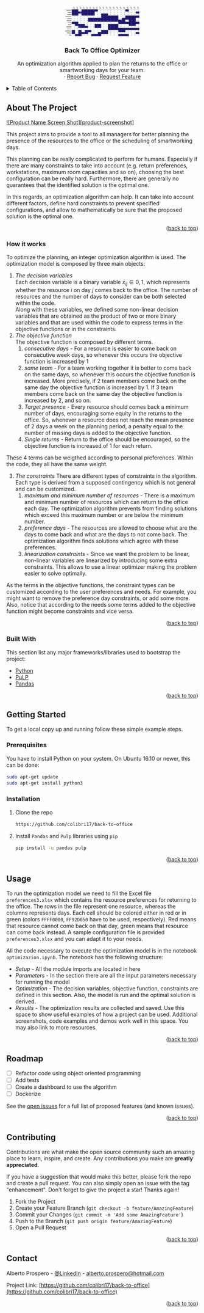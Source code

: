 <div id="top"></div>
<!--
*** Thanks for checking out the Best-README-Template. If you have a suggestion
*** that would make this better, please fork the repo and create a pull request
*** or simply open an issue with the tag "enhancement".
*** Don't forget to give the project a star!
*** Thanks again! Now go create something AMAZING! :D
-->



<!-- PROJECT SHIELDS -->
<!--
*** I'm using markdown "reference style" links for readability.
*** Reference links are enclosed in brackets [ ] instead of parentheses ( ).
*** See the bottom of this document for the declaration of the reference variables
*** for contributors-url, forks-url, etc. This is an optional, concise syntax you may use.
*** https://www.markdownguide.org/basic-syntax/#reference-style-links
-->


<!-- PROJECT LOGO -->
<br />
<div align="center">
  <a href="https://github.com/colibri17/back-to-office">
    <img src="imgs/logo.png" alt="Logo" width="200" height="80">
  </a>

  <h3 align="center">Back To Office Optimizer</h3>

  <p align="center">
    An optimization algorithm applied to plan the returns to the office or smartworking days for your team.
    <br />
    ·
    <a href="https://github.com/colibri17/back-to-office/issues">Report Bug</a>
    ·
    <a href="https://github.com/colibri17/back-to-office/issues">Request Feature</a>
  </p>
</div>



<!-- TABLE OF CONTENTS -->
<details>
  <summary>Table of Contents</summary>
  <ol>
    <li>
      <a href="#about-the-project">About The Project</a>
      <ul>
         <li><a href="#built-with">How it works</a></li>
         <li><a href="#built-with">Built With</a></li>
      </ul>
    </li>
    <li>
      <a href="#getting-started">Getting Started</a>
      <ul>
        <li><a href="#prerequisites">Prerequisites</a></li>
        <li><a href="#installation">Installation</a></li>
      </ul>
    </li>
    <li><a href="#usage">Usage</a></li>
    <li><a href="#roadmap">Roadmap</a></li>
    <li><a href="#contributing">Contributing</a></li>
    <li><a href="#contact">Contact</a></li>
  </ol>
</details>



<!-- ABOUT THE PROJECT -->
## About The Project

[![Product Name Screen Shot][product-screenshot]](https://example.com)

This project aims to provide a tool to all managers for better planning the presence of the resources to the office 
or the scheduling of smartworking days.

This planning can be really complicated to perform for humans. Especially if 
there are many constraints to take into account (e.g. return preferences, workstations, maximum 
room capacities and so on), choosing the best configuration can be really hard. Furthermore, 
there are generally no guarantees that the identified solution is the optimal one.

In this regards, an optimization algorithm can help. It can take 
into account different factors, define hard constraints to prevent specified configurations,
and allow to mathematically be sure that the proposed solution is the optimal one.


<p align="right">(<a href="#top">back to top</a>)</p>

### How it works
To optimize the planning, an integer optimization algorithm is used. The optimization model is composed by three main objects:
1. _The decision variables_  
Each decision variable is a binary variable $x_{ij} \in {0,1}$, which represents whether the resource $i$ on day $j$ 
comes back to the office. The number of resources and the number of days to consider can be both
selected within the code.   
Along with these variables, we defined some non-linear decision variables that are obtained as the product of two or more binary variables and
that are used within the code to express terms in the objective functions or in the constraints. 
2. _The objective function_  
The objective function is composed by different terms.
   1. _consecutive days_ - For a resource is easier to come back on consecutive week days, so whenever this occurs the objective function is increased by 1
   2. _same team_ - For a team working together it is better to come back on the same days, so whenever this occurs the objective function is increased. 
   More precisely, if 2 team members come back on the same day the objective function is increased by 1. If 3 team members come back on the same day the objective function is increased by 2, and so on.
   3. _Target presence_ - Every resource should comes back a minimum number of days, encouraging some equity in the returns to the office. So, whenever a resource
   does not reach the mean presence of 2 days a week on the planning period, a penalty equal to the number of missing days is added to the objective function.
   4. _Single returns_ - Return to the office should be encouraged, so the objective function is increased of 1 for each return.

These 4 terms can be weigthed according to personal preferences. Within the code, they all have the same weight. 

3. _The constraints_
There are different types of constraints in the algorithm. Each type is derived from a supposed contingency which is not general and can be customized.
   1. _maximum and minimum number of resources_ - There is a maximum and minimum number of resources which can return to the office each day. The optimization
   algorithm prevents from finding solutions which exceed this maximum number or are below the minimum number. 
   2. _preference days_ - The resources are allowed to choose what are the days to come back and what are the days to not come back. The optimization
   algorithm finds solutions which agree with these preferences.
   3. _linearization constraints_ - Since we want the problem to be linear, non-linear variables are linearized by introducing some extra constraints. 
   This allows to use a linear optimizer making the problem easier to solve optimally.  

As the terms in the objective functions, the constraint types can be customized according to the user preferences and needs. For example,
you might want to remove the preference day constraints, or add some more. Also, notice that according to the needs some terms added to the objective function
might become constraints and vice versa.

<p align="right">(<a href="#top">back to top</a>)</p>

### Built With

This section list any major frameworks/libraries used to bootstrap the project:

* [Python](https://www.python.org/)
* [PuLP](https://coin-or.github.io/pulp/)
* [Pandas](https://vuejs.org/)

<p align="right">(<a href="#top">back to top</a>)</p>



<!-- GETTING STARTED -->
## Getting Started

To get a local copy up and running follow these simple example steps.

### Prerequisites

You have to install Python on your system. On Ubuntu 16.10 or newer, this can be done:
  ```sh
  sudo apt-get update
  sudo apt-get install python3
  ```

### Installation

1. Clone the repo
   ```sh
   https://github.com/colibri17/back-to-office
   ```
2. Install `Pandas` and `Pulp` libraries using `pip` 
   ```sh
   pip install -u pandas pulp 
   ```

<p align="right">(<a href="#top">back to top</a>)</p>



<!-- USAGE EXAMPLES -->
## Usage

To run the optimization model we need to fill the Excel file `preferences3.xlsx` which contains the resource preferences
for returning to the office. The rows in the file represent one resource, whereas the columns represents days. Each cell should be colored
either in red or in green (colors `FFFF0000`, `FF92D050` have to be used, respectively). Red means that
resource cannot come back on that day, green means that resource can come back instead. A sample configuration file is provided `preferences3.xlsx`
and you can adapt it to your needs.

All the code necessary to execute the optimization model is in the notebook `optimizazion.ipynb`.
The notebook has the following structure:
- _Setup_ - All the module imports are located in here
- _Parameters_ - In the section there are all the input parameters necessary for running the model
- _Optimization_ - The decision variables, objective function, constraints are defined in this section. Also, the model is run and the 
optimal solution is derived.
- _Results_ - The optimization results are collected and saved.
Use this space to show useful examples of how a project can be used. Additional screenshots, code examples and demos work well in this space. You may also link to more resources.

<p align="right">(<a href="#top">back to top</a>)</p>



<!-- ROADMAP -->
## Roadmap

- [ ] Refactor code using object oriented programming
- [ ] Add tests
- [ ] Create a dashboard to use the algorithm
- [ ] Dockerize 

See the [open issues](https://github.com/colibri17/back-to-office/issues) for a full list of proposed features (and known issues).

<p align="right">(<a href="#top">back to top</a>)</p>



<!-- CONTRIBUTING -->
## Contributing

Contributions are what make the open source community such an amazing place to learn, inspire, and create. Any contributions you make are **greatly appreciated**.

If you have a suggestion that would make this better, please fork the repo and create a pull request. You can also simply open an issue with the tag "enhancement".
Don't forget to give the project a star! Thanks again!

1. Fork the Project
2. Create your Feature Branch (`git checkout -b feature/AmazingFeature`)
3. Commit your Changes (`git commit -m 'Add some AmazingFeature'`)
4. Push to the Branch (`git push origin feature/AmazingFeature`)
5. Open a Pull Request

<p align="right">(<a href="#top">back to top</a>)</p>



<!-- CONTACT -->
## Contact

Alberto Prospero - [@LinkedIn](https://www.linkedin.com/in/albertoprospero/) - alberto.prospero@hotmail.com

Project Link: [https://github.com/colibri17/back-to-office](https://github.com/colibri17/back-to-office)

<p align="right">(<a href="#top">back to top</a>)</p>
